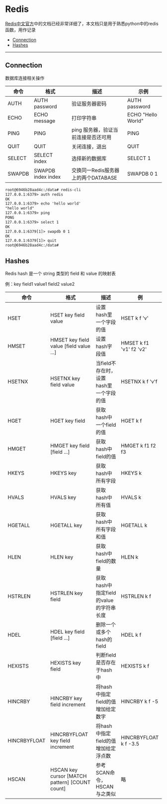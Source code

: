 # Redis

[Redis中文官方](Redis中文官方)中的文档已经非常详细了，本文档只是用于熟悉python中的redis函数，用作记录

+ [Connection](#Connection)
+ [Hashes](#Hashes)

___

## Connection

数据库连接相关操作

命令|格式|描述|示例
-|-|-|-
AUTH|AUTH password|验证服务器密码|AUTH password
ECHO|ECHO message|打印字符串|ECHO "Hello World"
PING|PING|ping 服务器，验证当前连接是否还可用|PING
QUIT|QUIT|关闭连接，退出|QUIT
SELECT|SELECT index|选择新的数据库|SELECT 1
SWAPDB|SWAPDB index index|交换同一Redis服务器上的两个DATABASE|SWAPDB 0 1

```txt
root@6946b28aad4c:/data# redis-cli
127.0.0.1:6379> auth redis
OK
127.0.0.1:6379> echo 'hello world'
"hello world"
127.0.0.1:6379> ping
PONG
127.0.0.1:6379> select 1
OK
127.0.0.1:6379[1]> swapdb 0 1
OK
127.0.0.1:6379[1]> quit
root@6946b28aad4c:/data#
```

## Hashes

Redis hash 是一个 string 类型的 field 和 value 的映射表

例：key field1 value1 field2 value2

命令|格式|描述|例
-|-|-|-
HSET|HSET key field value|设置hash里一个字段的值|HSET k f 'v'
HMSET|HMSET key field value [field value ...]|设置hash字段值|HMSET k f1 'v1' f2 'v2'
HSETNX|HSETNX key field value|当field不存在时，设置hash里一个字段的值|HSETNX k f 'v'f
HGET|HGET key field|获取hash中一个field的值|HGET k f
HMGET|HMGET key field [field ...]|获取hash中field的值|HMGET k f1 f2 f3
HKEYS|HKEYS key|获取hash中所有字段|HKEYS k
HVALS|HVALS key|获取hash中所有值|HVALS k
HGETALL|HGETALL key|获取hash中所有字段和值|HGETALL k
HLEN|HLEN key|获取hash中field的数量|HLEN k
HSTRLEN|HSTRLEN key field|获取hash中指定field的value的字符串长度|HSTRLEN k f
HDEL|HDEL key field [field ...]|删除一个或多个hash的field|HDEL k f
HEXISTS|HEXISTS key field|判断field是否存在于hash中|HEXISTS k f
HINCRBY|HINCRBY key field increment|将hash中指定field的值增加给定数字|HINCRBY k f -5
HINCRBYFLOAT|HINCRBYFLOAT key field increment|将hash中指定field的值增加给定浮点数|HINCRBYFLOAT k f -3.5
HSCAN|HSCAN key cursor [MATCH pattern] [COUNT count]|参考 SCAN命令， HSCAN与之类似|略
